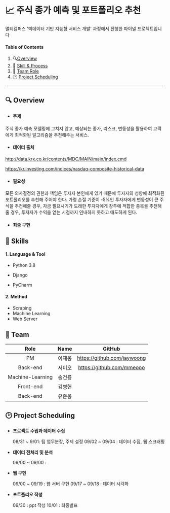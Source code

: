 # :chart_with_upwards_trend: 주식 종가 예측 및 포트폴리오 추천

멀티캠퍼스 '빅데이터 기반 지능형 서비스 개발' 과정에서 진행한 파이널 프로젝트입니다



#### Table of Contents

1. :mag:[Overview](#idx1)
2. :book: [Skill & Process](#idx2)
3. :dancers: [Team Role](#idx3)
4. :clock2: [Project Scheduling](#idx4)

---





## :mag: Overview <a id="idx1"></a> 

- #### **주제**

주식 종가 예측 모델링에 그치지 않고, 예상되는 종가, 리스크, 변동성을 활용하여 고객에게 최적화된 알고리즘을 추천해주는 서비스. 



- #### **데이터 출처**

http://data.krx.co.kr/contents/MDC/MAIN/main/index.cmd

https://kr.investing.com/indices/nasdaq-composite-historical-data



- #### **필요성** 

모든 의사결정의 권한과 책임은 투자자 본인에게 있기 때문에 투자자의 성향에 최적화된 포트폴리오를 추천해 주어야 한다. 가령 손절 기준이 -5%인 투자자에게 변동성이 큰 주식을 추천해줄 경우, 자금 필요시기가 도래한 투자자에게 장투에 적합한 종목을 추천해줄 경우, 투자자가 수익을 얻는 시점까지 인내하지 못하고 매도하게 된다. 



- #### **최종 구현**



#### 

 ## :book: Skills <a id="idx2"></a>

#### **1. Language & Tool**

- Python 3.8

- Django

- PyCharm

  

#### **2. Method**

- Scraping
- Machine Learning
- Web Server 





## :dancers: Team  <a id="idx3"></a>



|       Role       |  Name  |          GitHub           |
| :--------------: | :----: | :-----------------------: |
|        PM        | 이재웅 | https://github.com/jaywoong |
|     Back-end     | 서미오 | https://github.com/mmeooo |
| Machine-Learning | 송건룡 |                           |
|    Front-end     | 김병현 |                           |
|     Back-end     | 유준웅 |                           |





## :clock2: Project Scheduling <a id="idx4"></a>

- **프로젝트 수립과 데이터 수집**

  08/31 ~ 9/01: 팀 업무분장, 주제 설정
  09/02 ~ 09/04 : 데이터 수집, 웹 스크래핑

  

- **데이터 전처리 및 분석**
  
  09/00 ~ 09/00 : 
  
  
  
- **웹 구현**
  
  09/00 ~ 09/19 : 웹 서버 구현
  09/17 ~ 09/18 : 데이터 시각화
  
  
  
- **포트폴리오 작성**
  
  09/30 : ppt 작성
  10/01 : 최종발표

